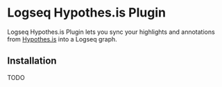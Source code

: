 # Logseq Hypothes.is Plugin

Logseq Hypothes.is Plugin lets you sync your highlights and annotations from [Hypothes.is](https://web.hypothes.is/) into a Logseq graph.

## Installation
 TODO
